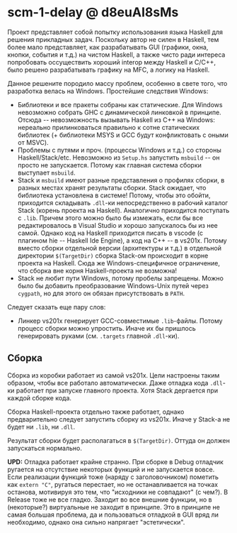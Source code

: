# scm-1-delay @ d8euAI8sMs

Проект представляет собой попытку использования языка Haskell для решения прикладных задач. Поскольку автор не силен в Haskell, тем более мало представляет, как разрабатывать GUI (графики, окна, кнопки, события и т.д.) на чистом Haskell, а также чисто ради интереса попробовать оссуществить хороший interop между Haskell и C/C++, было решено разрабатывать графику на MFC, а логику на Haskell.

Данное решените породило массу проблем, особенно в свете того, что разработка велась на Windows. Простейшие следствия Windows:

* Библиотеки и все пракеты собраны как статические. Для Windows невозможно собрать GHC с динамической линковкой в принципе. Отсюда -- невозможность вызывать Haskell из C++ на Windows: нереально прилинковаться правильно к сотне статических библиотек (+ библиотеки MSYS и GCC будут конфликтовать с оными от MSVC).
* Проблемы с путями и проч. (процессы Windows и т.д.) со стороны Haskell/Stack/etc. Невозможно из `Setup.hs` запустить `msbuild` -- он просто не запускается. Потому как главная система сборки выступает `msbuild`.
* Stack и `msbuild` имеют разные представления о профилях сборки, в разных местах хранят результаты сборки. Stack ожидает, что библиотека установлена в системе! Потому, чтобы это обойти, приходится складывать `.dll`-ки непосредственно в рабочий каталог Stack (корень проекта на Haskell). Аналогично приходится поступать с `.lib`. Причем этого можно было бы измежать, если бы все редактировалось в Visual Studio и хорошо запускалось бы из нее самой. Однако код на Haskell приходится писать в vscode (с плагином hie -- Haskell Ide Engine), а код на С++ -- в vs201x. Потому вместо сборки отдельной версии (архитектуры и т.д.) в отдельной директории `$(TargetDir)` сборка Stack-ом происходит в корне проекта на Haskell. Сюда же Windows-специфичное ограничение, что сборка вне корня Haskell-проекта не возможна!
* Stack не любит пути Windows, потому пробелы запрещены. Можно было бы добавить преобразование Windows-Unix путей через `cygpath`, но для этого он обязан присутствовать в `PATH`.

Следует сказать еще пару слов:

* Линкер vs201x генерирует GCC-совместимые `.lib`-файлы. Потому процесс сборки можно упростить. Иначе их бы пришлось генерировать руками (см. `.targets` главной `.dll`-ки).

## Сборка

Сборка из коробки работает из самой vs201x. Цели настроены таким образом, чтобы все работало автоматически. Даже отладка кода `.dll`-ки работает при запуске главного проекта. Хотя Stack дергается при каждой сборке кода.

Сборка Haskell-проекта отдельно также работает, однако предварительно следует запустить сборку из vs201x. Иначе у Stack-а не будет ни `.lib`, ни `.dll`.

Результат сборки будет располагаться в `$(TargetDir)`. Оттуда он должен запускаться нормально.

**UPD:** Отладка работает крайне странно. При сборке в Debug отладчик ругается на отсутствие некоторых функций и не запускается вовсе. Если реализации функций тоже (наряду с заголовочником) пометить как `extern "C"`, ругаться перестает, но не останавливается на точках останова, мотивируя это тем, что "исходники не совпадают" (с чем?). В Release тоже не все гладко. Заходит во все внешние функции, но в (некоторые?) виртуальные не заходит в принципе. Это в принципе не самая большая проблема, да и пользоваться отладкой в GUI вряд ли необходимо, однако она сильно напрягает "эстетически".
